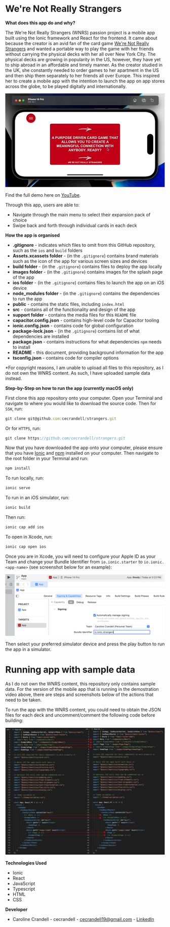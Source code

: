 # We're Not Really Strangers

**What does this app do and why?**

The We're Not Really Strangers (WNRS) passion project is a mobile app built using the Ionic framework and React for the frontend. It came about because the creator is an avid fan of the card game [We're Not Really Strangers](https://www.werenotreallystrangers.com/) and wanted a portable way to play the game with her friends without carrying the physical decks with her all over New York City. The physical decks are growing in popularity in the US, however, they have yet to ship abroad in an affordable and timely manner. As the creator studied in the UK, she constantly needed to order games to her apartment in the US and then ship them separately to her friends all over Europe. This inspired her to create a mobile app with the intention to launch the app on app stores across the globe, to be played digitally and internationally.

![WNRS.gif](support/WNRS.gif)

Find the full demo here on [YouTube](https://www.youtube.com/watch?v=PGQVBS0QVBU).

Through this app, users are able to:

- Navigate through the main menu to select their expansion pack of choice
- Swipe back and forth through individual cards in each deck

**How the app is organised**

- **.gitignore** - indicates which files to omit from this GitHub repository, such as the `ios` and `build` folders
- **Assets.xcassets folder** - (in the `.gitignore`) contains brand materials such as the icon of the app for various screen sizes and devices
- **build folder** - (in the `.gitignore`) contains files to deploy the app locally
- **images folder** - (in the `.gitignore`) contains images for the splash page of the app
- **ios folder** - (in the `.gitignore`) contains files to launch the app on an iOS device
- **node_modules folder** - (in the `.gitignore`) contains the dependencies to run the app
- **public** - contains the static files, including `index.html`
- **src** - contains all of the functionality and design of the app
- **support folder** - contains the media files for this `README` file
- **capacitor.config.json** - contains high-level code for Capacitor tooling
- **ionic.config.json** - contains code for global configuration
- **package-lock.json** - (in the `.gitignore`) contains list of what dependencies are installed
- **package.json** - contains instructions for what dependencies `npm` needs to install
- **README** - this document, providing background information for the app
- **tsconfig.json** - contains code for compiler options

\*For copyright reasons, I am unable to upload all files to this repository, as I do not own the WNRS content. As such, I have uploaded sample data instead.

**Step-by-Step on how to run the app (currently macOS only)**

First clone this app repository onto your computer. Open your Terminal and navigate to where you would like to download the source code. Then for `SSH`, run:

```js
git clone git@github.com:cecrandell/strangers.git
```

Or for `HTTPS`, run:

```js
git clone https://github.com/cecrandell/strangers.git
```

Now that you have downloaded the app onto your computer, please ensure that you have [Ionic](https://ionicframework.com/docs/intro/cli) and [npm](https://docs.npmjs.com/downloading-and-installing-node-js-and-npm) installed on your computer. Then navigate to the root folder in your Terminal and run:

```js
npm install
```

To run locally, run:

```js
ionic serve
```

To run in an iOS simulator, run:

```js
ionic build
```

Then run:

```js
ionic cap add ios
```

To open in Xcode, run:

```js
ionic cap open ios
```

Once you are in Xcode, you will need to configure your Apple ID as your Team and change your Bundle Identifier from `io.ionic.starter` to `io.ionic.<app-name>` (see screenshot below for an example):

![xcode](support/xcode.png)

Then select your preferred simulator device and press the play button to run the app in a simulator.

# Running app with sample data

As I do not own the WNRS content, this repository only contains sample data. For the version of the mobile app that is running in the demostration video above, there are steps and screenshots below of the actions that need to be taken.

To run the app with the WNRS content, you could need to obtain the JSON files for each deck and uncomment/comment the following code before building:

![example](support/example.png)

**Technologies Used**

- Ionic
- React
- JavaScript
- Typescript
- HTML
- CSS

**Developer**

- Caroline Crandell - cecrandell - cecrandell19@gmail.com - [LinkedIn](https://www.linkedin.com/in/carolinecrandell/)
